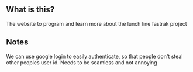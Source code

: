 ## What is this?

The website to program and learn more about the lunch line fastrak project

## Notes

We can use google login to easily authenticate, so that people don't steal other peoples user id.
Needs to be seamless and not annoying
